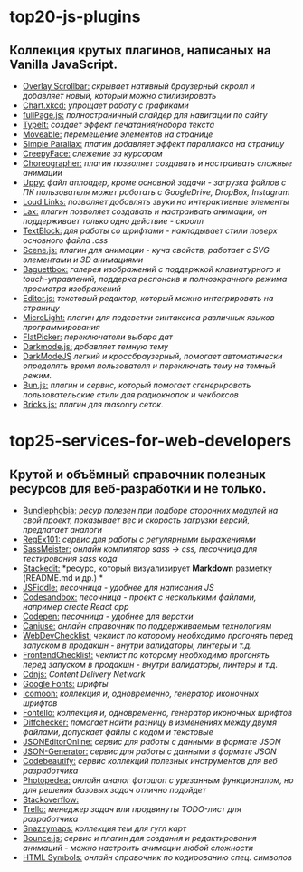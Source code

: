 # top20-js-plugins
## Коллекция крутых плагинов, написаных на Vanilla JavaScript.

- [Overlay Scrollbar:](https://kingsora.github.io/OverlayScrollbars/#!overview) *скрывает нативный браузерный скролл и добавляет новый, который можно стилизировать*
- [Chart.xkcd:](https://timqian.com/chart.xkcd/) *упрощает работу с графиками*
- [fullPage.js:](https://alvarotrigo.com/fullPage/) *полностраничный слайдер для навигации по сайту*
- [TypeIt:](https://github.com/alexmacarthur/typeit) *создает эффект печатания/набора текста*
- [Moveable:](https://github.com/daybrush/moveable) *перемещение элементов на странице*
- [Simple Parallax:](https://simpleparallax.com) *плагин добавляет эффект параллакса на страницу*
- [CreepyFace:](https://creepyface.io) *слежение за курсором*
- [Choreographer:](https://christinecha.github.io/choreographer-js/) *плагин позволяет создавать и настраивать сложные анимации*
- [Uppy:](https://uppy.io) *файл аплоадер, кроме основной задачи - загрузка файлов с ПК пользователя может работать с GoogleDrive, DropBox, Instagram*
- [Loud Links:](https://loudlinks.rocks) *позволяет добавлять звуки на интерактивные элементы*
- [Lax:](https://github.com/alexfoxy/lax.js) *плагин позволяет создавать и настраивать анимации, он поддерживает только одно действие - скролл*
- [TextBlock:](http://textblock.io) *для работы со шрифтами - накладывает стили поверх основного файла .css*
- [Scene.js:](https://daybrush.com/scenejs/) *плагин для анимации - куча свойств, работает с SVG элементами и 3D анимациями*
- [Baguettbox:](https://feimosi.github.io/baguetteBox.js/) *галерея изображений с поддержкой клавиатурного и touch-управлений, поддерка респонсив и полноэкранного режима просмотра изображений*
- [Editor.js:](https://editorjs.io) *текстовый редактор, который можно интегрировать на страницу*
- [MicroLight:](https://asvd.github.io/microlight/) *плагин для подсветки синтаксиса различных языков программирования*
- [FlatPicker:](https://flatpickr.js.org) *переключатели выбора дат*
- [Darkmode.js:](https://darkmodejs.learn.uno) *добавляет темную тему*
- [DarkModeJS](https://nickdeny.github.io/darkmode-js/) *легкий и кроссбраузерный, помогает автоматически определять время пользователя и переключать тему на темный режим.*
- [Bun.js:](https://bun.js.org) *плагин и сервис, который помогает сгенерировать пользовательские стили для радиокнопок и чекбоксов*
- [Bricks.js:](http://callmecavs.com/bricks.js/) *плагин для masonry сеток.*

# top25-services-for-web-developers
## Крутой и объёмный справочник полезных ресурсов для веб-разработки и не только.
 
- [Bundlephobia:](https://bundlephobia.com) *ресур полезен при подборе сторонних модулей на свой проект, показывает вес и скорость загрузки версий, предлагает аналоги*
- [RegEx101:](https://regex101.com) *сервис для работы с регулярными выражениями*
- [SassMeister:](https://www.sassmeister.com) *онлайн компилятор sass -> css, песочница для тестирования sass кода*
- [Stackedit:](https://stackedit.io) *ресурс, который визуализирует **Markdown** разметку (README.md и др.) *
- [JSFiddle:](https://jsfiddle.net) *песочница - удобнее для написания JS*
- [Codesandbox:](https://codesandbox.io) *песочница - проект с несколькими файлами, например create React app*
- [Codepen:](https://codepen.io) *песочница - удобнее для верстки*
- [Caniuse:](https://caniuse.com) *онлайн справочник по поддерживаемым технологиям*
- [WebDevChecklist:](https://webdevchecklist.com) *чеклист по которому необходимо прогонять перед запуском в продакшн - внутри валидаторы, линтеры и т.д.*
- [FrontendChecklist:](https://frontendchecklist.io) *чеклист по которому необходимо прогонять перед запуском в продакшн - внутри валидаторы, линтеры и т.д.*
- [Cdnjs:](https://cdnjs.com) *Content Delivery Network*
- [Google Fonts:](https://fonts.google.com) *шрифты*
- [Icomoon:](https://icomoon.io) *коллекция и, одновременно, генератор иконочных шрифтов*
- [Fontello:](http://fontello.com) *коллекция и, одновременно, генератор иконочных шрифтов*
- [Diffchecker:](https://www.diffchecker.com) *помогает найти разницу в изменениях между двумя файлами, допускает файлы с кодом и текстовые*
- [JSONEditorOnline:](https://jsoneditoronline.org) *сервис для работы с данными в формате JSON*
- [JSON-Generator:](https://www.json-generator.com) *сервис для работы с данными в формате JSON*
- [Codebeautify:](https://codebeautify.org) *сервис коллекций полезных инструментов для веб разработчика*
- [Photopedea:](https://www.photopea.com) *онлайн аналог фотошоп с урезанным функционалом, но для решения базовых задач отлично подойдет*
- [Stackoverflow:](https://stackoverflow.com)
- [Trello:](https://trello.com) *менеджер задач или продвинуты TODO-лист для разработчика*
- [Snazzymaps:](https://snazzymaps.com) *коллекция тем для гугл карт*
- [Bounce.js:](http://bouncejs.com) *сервис и плагин для создания и редактирования анимаций - можно настроить анимации любой сложности*
- [HTML Symbols:](https://www.toptal.com/designers/htmlarrows/) *онлайн справочник по кодированию спец. символов*

